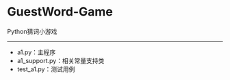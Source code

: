 # GuestWord-Game
Python猜词小游戏

-------------------------

- a1.py：主程序
- a1_support.py：相关常量支持类
- test_a1.py：测试用例